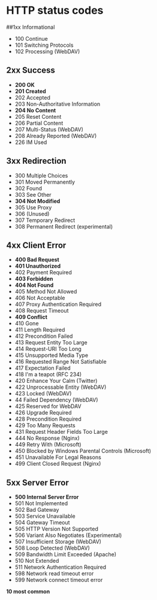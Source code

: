 # HTTP status codes

##1xx Informational

- 100 Continue
- 101 Switching Protocols
- 102 Processing (WebDAV)

## 2xx Success

- **200 OK**
- **201 Created**
- 202 Accepted
- 203 Non-Authoritative Information
- **204 No Content**
- 205 Reset Content
- 206 Partial Content
- 207 Multi-Status (WebDAV)
- 208 Already Reported (WebDAV)
- 226 IM Used

## 3xx Redirection

- 300 Multiple Choices
- 301 Moved Permanently
- 302 Found
- 303 See Other
- **304 Not Modified**
- 305 Use Proxy
- 306 (Unused)
- 307 Temporary Redirect
- 308 Permanent Redirect (experimental)

## 4xx Client Error

- **400 Bad Request**
- **401 Unauthorized**
- 402 Payment Required
- **403 Forbidden**
- **404 Not Found**
- 405 Method Not Allowed
- 406 Not Acceptable
- 407 Proxy Authentication Required
- 408 Request Timeout
- **409 Conflict**
- 410 Gone
- 411 Length Required
- 412 Precondition Failed
- 413 Request Entity Too Large
- 414 Request-URI Too Long
- 415 Unsupported Media Type
- 416 Requested Range Not Satisfiable
- 417 Expectation Failed
- 418 I'm a teapot (RFC 234)
- 420 Enhance Your Calm (Twitter)
- 422 Unprocessable Entity (WebDAV)
- 423 Locked (WebDAV)
- 44 Failed Dependency (WebDAV)
- 425 Reserved for WebDAV
- 426 Upgrade Required
- 428 Precondition Required
- 429 Too Many Requests
- 431 Request Header Fields Too Large
- 444 No Response (Nginx)
- 449 Retry With (Microsoft)
- 450 Blocked by Windows Parental Controls (Microsoft)
- 451 Unavailable For Legal Reasons
- 499 Client Closed Request (Nginx)

## 5xx Server Error

- **500 Internal Server Error**
- 501 Not Implemented
- 502 Bad Gateway
- 503 Service Unavailable
- 504 Gateway Timeout
- 505 HTTP Version Not Supported
- 506 Variant Also Negotiates (Experimental)
- 507 Insufficient Storage (WebDAV)
- 508 Loop Detected (WebDAV)
- 509 Bandwidth Limit Exceeded (Apache)
- 510 Not Extended
- 511 Network Authentication Required
- 598 Network read timeout error
- 599 Network connect timeout error

**10 most common**
